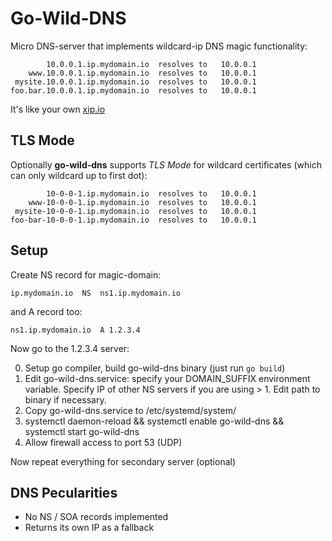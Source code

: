 # Go-Wild-DNS

Micro DNS-server that implements wildcard-ip DNS magic functionality: 

```
        10.0.0.1.ip.mydomain.io  resolves to   10.0.0.1
    www.10.0.0.1.ip.mydomain.io  resolves to   10.0.0.1
 mysite.10.0.0.1.ip.mydomain.io  resolves to   10.0.0.1
foo.bar.10.0.0.1.ip.mydomain.io  resolves to   10.0.0.1
```

It's like your own [xip.io](http://xip.io)

## TLS Mode

Optionally **go-wild-dns** supports *TLS Mode* for wildcard certificates (which can only wildcard up to first dot): 
 
```
        10-0-0-1.ip.mydomain.io  resolves to   10.0.0.1
    www-10-0-0-1.ip.mydomain.io  resolves to   10.0.0.1
 mysite-10-0-0-1.ip.mydomain.io  resolves to   10.0.0.1
foo-bar-10-0-0-1.ip.mydomain.io  resolves to   10.0.0.1
```


## Setup 

Create NS record for magic-domain: 
```
ip.mydomain.io 	NS 	ns1.ip.mydomain.io
```
and A record too: 
```
ns1.ip.mydomain.io  A 1.2.3.4
```

Now go to the 1.2.3.4 server: 

0. Setup go compiler, build go-wild-dns binary (just run `go build`)
1. Edit go-wild-dns.service: specify your DOMAIN_SUFFIX environment variable. Specify IP of other NS servers if you are using > 1. Edit path to binary if necessary.
2. Copy go-wild-dns.service to /etc/systemd/system/
3. systemctl daemon-reload && systemctl enable go-wild-dns && systemctl start go-wild-dns 
4. Allow firewall access to port 53 (UDP)

Now repeat everything for secondary server (optional)


## DNS Pecularities 

- No NS / SOA records implemented
- Returns its own IP as a fallback 
